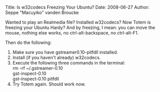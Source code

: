 Title: Is w32codecs Freezing Your Ubuntu?
Date: 2008-06-27
Author: Seppe "Macuyiko" vanden Broucke

Wanted to play an Realmedia file? Installed w32codecs? Now Totem is freezing your Ubuntu Hardy? And by freezing, I mean: you can move the mouse, nothing else works, no ctrl-alt-backspace, no ctrl-alt-F1.  
Then do the following:  
1. Make sure you have gstreamer0.10-pitfdll installed.2. Install (if you haven't already) w32codecs.3. Execute the following three commands in the terminal:  
    rm -rf ~/.gstreamer-0.10      gst-inspect-0.10      gst-inspect-0.10 pitfdll
4. Try Totem again. Should work now.
